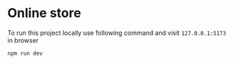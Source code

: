 # Online store

To run this project locally use following command and visit `127.0.0.1:5173` in browser

```bash
npm run dev
```

